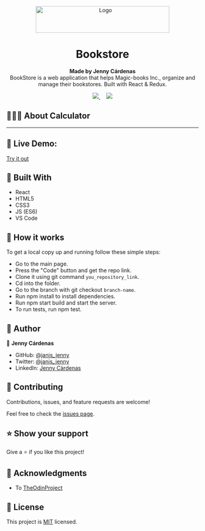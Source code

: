 
<p align="center">
  <a href="https://github.com/jcy2704/oop-ruby">
    <img src="https://res.cloudinary.com/growsurf-prod/image/upload/v1582211139/production/gnysw2objzekbagrqiax.png" alt="Logo" width="350" height="70">
  </a>
</p>

<h1 align="center">Bookstore</h1>

<p align="center">
  <strong>Made by Jenny Cárdenas</strong>
  <br>
  BookStore is a web application that helps Magic-books Inc., organize and manage their bookstores. Built with React & Redux.
</p>

<p align="center">
  <a href="https://github.com/janis-jenny/Bookstore/issues">
    <img src="https://img.shields.io/badge/REPORT%20A%20BUG-purple?style=for-the-badge">
  </a>
   ‎ ‎ ‎ ‎
  <a href="https://github.com/janis-jenny/Bookstore/issues">
    <img src="https://img.shields.io/badge/Request%20a%20feature-purple?style=for-the-badge">
  </a>
</p>



## 👩🏼‍💻 About Calculator

<!-- ![screenshot]() -->

<hr>


## 🔴 Live Demo:

[Try it out](https://jennysbookstore.herokuapp.com/)



## 🔧 Built With

- React
- HTML5
- CSS3
- JS (ES6)
- VS Code


## 🤖 How it works

To get a local copy up and running follow these simple steps:

- Go to the main page.
- Press the "Code" button and get the repo link.
- Clone it using git command `you_repository_link`.
- Cd into the folder.
- Go to the branch with git checkout `branch-name`.
- Run npm install to install dependencies.
- Run npm start build and start the server.
- To run tests, run npm test.



## 👥 Author

👤 **Jenny Cárdenas**

- GitHub: [@janis_jenny](https://github.com/janis-jenny)
- Twitter: [@janis_jenny](https://twitter.com/janis_jenny)
- LinkedIn: [Jenny Càrdenas](https://www.linkedin.com/in/paolajenny)



## 🤝 Contributing

Contributions, issues, and feature requests are welcome!

Feel free to check the [issues page](https://github.com/janis-jenny/Bookstore/issues).



## ⭐ Show your support

Give a ⭐️ if you like this project!



## 📌 Acknowledgments

- To [TheOdinProject](https://www.theodinproject.com/dashboard)


## 📝 License

This project is [MIT](https://opensource.org/licenses/MIT) licensed.